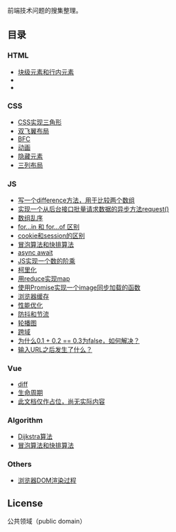 前端技术问题的搜集整理。

## 目录

### HTML
- [块级元素和行内元素](docs/html/issue-1.md)
- [](docs/html/issue-2.md)
- [](docs/html/issue-3.md)
### CSS
- [CSS实现三角形](docs/css/issue-1.md)
- [双飞翼布局](docs/css/issue-2.md)
- [BFC](docs/css/issue-3.md)
- [动画](docs/css/issue-3.md)
- [隐藏元素](docs/css/issue-4.md)
- [三列布局](docs/css/issue-5.md)
### JS
- [写一个difference方法，用于比较两个数组](docs/js/issue-1.md)
- [实现一个从后台接口批量请求数据的异步方法request()](docs/js/issue-2.md)
- [数组乱序](docs/js/issue-3.md)
- [for...in 和 for...of 区别](docs/js/issue-4.md)
- [cookie和session的区别](docs/js/issue-5.md)
- [冒泡算法和快排算法](docs/js/issue-6.md)
- [async await](docs/js/issue-6.md)
- [JS实现一个数的阶乘](docs/js/issue-7.md)
- [柯里化](docs/js/issue-8.md)
- [用reduce实现map](docs/js/issue-9.md)
- [使用Promise实现一个image同步加载的函数](docs/js/issue-10.md)
- [浏览器缓存](docs/js/issue-11.md)
- [性能优化](docs/js/issue-12.md)
- [防抖和节流](docs/js/issue-13.md)
- [轮播图](docs/js/issue-14.md)
- [跨域](docs/js/issue-15.md)
- [为什么0.1 + 0.2 == 0.3为false，如何解决？](docs/js/issue-16.md)
- [输入URL之后发生了什么？](docs/js/issue-17.md)
### Vue
- [diff](docs/vue/issue-1.md)
- [生命周期](docs/vue/issue-2.md)
- [此文档仅作占位，尚无实际内容](docs/vue/issue-3.md)

### Algorithm
- [Dijkstra算法](docs/algorithm/issue-1.md)
- [冒泡算法和快排算法](docs/algorithm/issue-2.md)

### Others
- [浏览器DOM渲染过程](docs/others/issue-1.md)

## License

公共领域（public domain）
